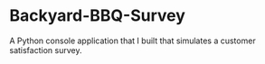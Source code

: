 # Backyard-BBQ-Survey

A Python console application that I built that simulates a customer satisfaction survey.
